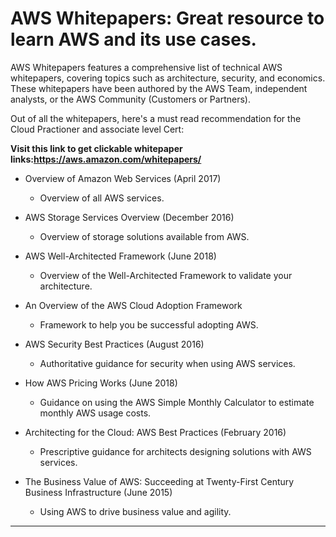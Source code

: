 
# AWS Whitepapers: Great resource to learn AWS and its use cases.


AWS Whitepapers features a comprehensive list of technical AWS whitepapers, covering topics such as architecture, security, and economics. These whitepapers have been authored by the AWS Team, independent analysts, or the AWS Community (Customers or Partners). 



Out of all the whitepapers, here's a must read recommendation for the Cloud Practioner and associate level Cert:

**Visit this link to get clickable whitepaper links:https://aws.amazon.com/whitepapers/**


- Overview of Amazon Web Services (April 2017) 
  - Overview of all AWS services.

- AWS Storage Services Overview (December 2016)   
  - Overview of storage solutions available from AWS.
- AWS Well-Architected Framework (June 2018)   
  - Overview of the Well-Architected Framework to validate your architecture.
- An Overview of the AWS Cloud Adoption Framework 
  - Framework to help you be successful adopting AWS.
- AWS Security Best Practices (August 2016)    
  - Authoritative guidance for security when using AWS services.
- How AWS Pricing Works (June 2018)    
  - Guidance on using the AWS Simple Monthly Calculator to estimate monthly AWS usage costs.
- Architecting for the Cloud: AWS Best Practices (February 2016)  
  - Prescriptive guidance for architects designing solutions with AWS services.
- The Business Value of AWS: Succeeding at Twenty-First Century Business Infrastructure (June 2015)    
  - Using AWS to drive business value and agility.
-----
